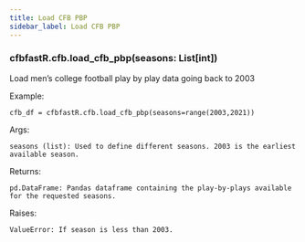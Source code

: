 ```yaml
---
title: Load CFB PBP
sidebar_label: Load CFB PBP
---
```


### cfbfastR.cfb.load_cfb_pbp(seasons: List[int])
Load men’s college football play by play data going back to 2003

Example:

    cfb_df = cfbfastR.cfb.load_cfb_pbp(seasons=range(2003,2021))

Args:

    seasons (list): Used to define different seasons. 2003 is the earliest available season.

Returns:

    pd.DataFrame: Pandas dataframe containing the play-by-plays available for the requested seasons.

Raises:

    ValueError: If season is less than 2003.